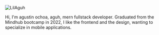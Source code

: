 <img align="top" src="https://raw.githubusercontent.com/LilAguh/LilAguh/main/dino.gif" alt="LilAguh" />

<p>Hi, I'm agustin ochoa, aguh, mern fullstack developer.
                    Graduated from the Mindhub bootcamp in 2022, I like the frontend and the design, wanting to specialize in mobile applications.</p>
